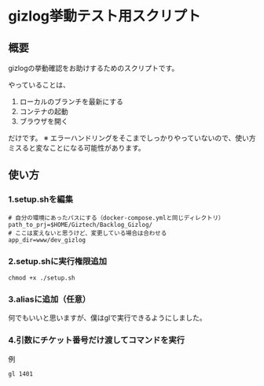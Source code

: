 # gizlog挙動テスト用スクリプト

## 概要

gizlogの挙動確認をお助けするためのスクリプトです。  

やっていることは、

1. ローカルのブランチを最新にする
2. コンテナの起動
3. ブラウザを開く

だけです。
※ エラーハンドリングをそこまでしっかりやっていないので、使い方ミスると変なことになる可能性があります。

## 使い方

### 1.setup.shを編集

```shell
# 自分の環境にあったパスにする（docker-compose.ymlと同じディレクトリ）
path_to_prj=$HOME/Giztech/Backlog_Gizlog/
# ここは変えないと思うけど、変更している場合は合わせる
app_dir=www/dev_gizlog
```

### 2.setup.shに実行権限追加

```shell
chmod +x ./setup.sh
```

### 3.aliasに追加（任意）
何でもいいと思いますが、僕はglで実行できるようにしました。

### 4.引数にチケット番号だけ渡してコマンドを実行

例
```shell
gl 1401
```

